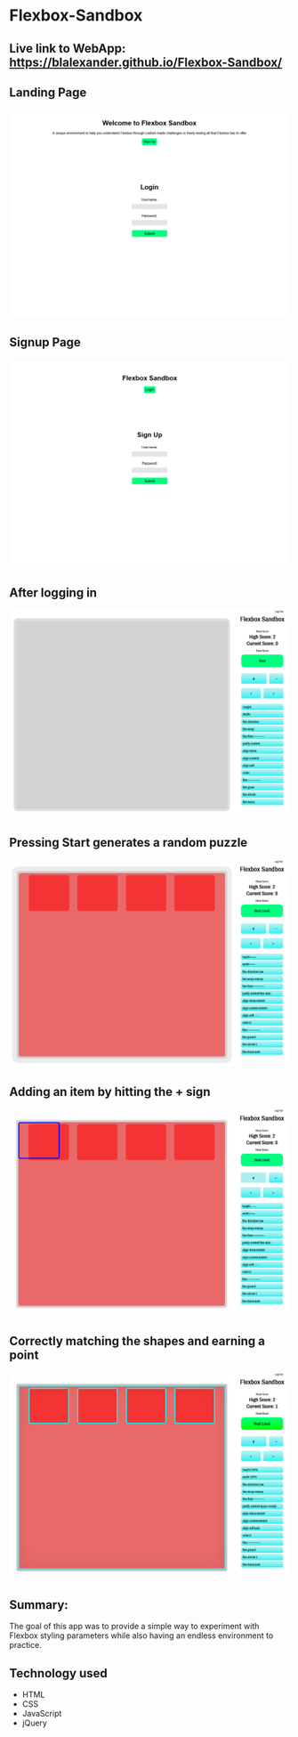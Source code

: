 # Flexbox-Sandbox

## Live link to WebApp: https://blalexander.github.io/Flexbox-Sandbox/

## Landing Page
![Screenshot1](/screenshots/fbsblanding1.png)

## Signup Page
![Screenshot1](/screenshots/fbsblanding2.png)

## After logging in
![Screenshot1](/screenshots/fbsbgame1.png)

## Pressing Start generates a random puzzle
![Screenshot1](/screenshots/fbsbgame2.png)

## Adding an item by hitting the + sign
![Screenshot1](/screenshots/fbsbgame3.png)

## Correctly matching the shapes and earning a point
![Screenshot1](/screenshots/fbsbgame4.png)


## Summary:
The goal of this app was to provide a simple way to experiment with Flexbox styling parameters while also having an endless environment to practice.

## Technology used
* HTML
* CSS
* JavaScript
* jQuery